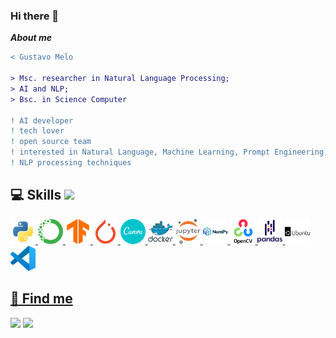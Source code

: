 ### Hi there 👋

***About me***

```diff
< Gustavo Melo

> Msc. researcher in Natural Language Processing;
> AI and NLP;
> Bsc. in Science Computer

! ‍AI developer
! tech lover 
! open source team
! interested in Natural Language, Machine Learning, Prompt Engineering, Web Development
! NLP processing techniques
```
## <h2> 💻 Skills <img src = "https://media2.giphy.com/media/QssGEmpkyEOhBCb7e1/giphy.gif?cid=ecf05e47a0n3gi1bfqntqmob8g9aid1oyj2wr3ds3mg700bl&rid=giphy.gif" width = 32px> </h2>
<a href="https://www.python.org" target="_blank" rel="noreferrer"> <img
      src="https://raw.githubusercontent.com/devicons/devicon/master/icons/python/python-original.svg" alt="python"
      width="40" height="40" /> </a> <a href="https://www.anaconda.com" target="_blank" rel="noreferrer"> <img
      src="https://github.com/devicons/devicon/blob/master/icons/anaconda/anaconda-original.svg"
      alt="react" width="40" height="40" /> </a> <a href="https://www.tensorflow.org/" target="_blank" rel="noreferrer"> <img
      src="https://github.com/devicons/devicon/blob/master/icons/tensorflow/tensorflow-original.svg" alt="sass" width="40"
      height="40" /> </a> <a href="https://pytorch.org" target="_blank" rel="noreferrer"> <img
      src="https://github.com/devicons/devicon/blob/master/icons/pytorch/pytorch-original.svg"
      alt="react" width="40" height="40" /> </a> <a href="https://www.canva.com" target="_blank" rel="noreferrer"> <img
      src="https://github.com/devicons/devicon/blob/master/icons/canva/canva-original.svg"
      alt="react" width="40" height="40" />  </a> <a href="https://www.docker.com" target="_blank" rel="noreferrer"> <img
      src="https://github.com/devicons/devicon/blob/master/icons/docker/docker-original-wordmark.svg"
      alt="react" width="40" height="40" /> </a> <a href="https://jupyter.org" target="_blank" rel="noreferrer"> <img
      src="https://github.com/devicons/devicon/blob/master/icons/jupyter/jupyter-original-wordmark.svg"
      alt="react" width="40" height="40" /> </a> <a href="https://numpy.org" target="_blank" rel="noreferrer"> <img
      src="https://github.com/devicons/devicon/blob/master/icons/numpy/numpy-original-wordmark.svg"
      alt="react" width="40" height="40" /> </a> <a href="https://opencv.org" target="_blank" rel="noreferrer"> <img
      src="https://github.com/devicons/devicon/blob/master/icons/opencv/opencv-original-wordmark.svg"
      alt="react" width="40" height="40" /> </a> <a href="https://pandas.pydata.org" target="_blank" rel="noreferrer"> <img
      src="https://github.com/devicons/devicon/blob/master/icons/pandas/pandas-original-wordmark.svg"
      alt="react" width="40" height="40" /> </a> <a href="https://ubuntu.com/download" target="_blank" rel="noreferrer"> <img
      src="https://github.com/devicons/devicon/blob/master/icons/ubuntu/ubuntu-plain-wordmark.svg"
      alt="react" width="40" height="40" />  </a> <a href="https://code.visualstudio.com" target="_blank" rel="noreferrer"> <img
      src="https://github.com/devicons/devicon/blob/master/icons/vscode/vscode-original.svg"
      alt="react" width="40" height="40" /> 


## 🔗 Find me

<a href="https://twitter.com/gustavobirdred"><img src="https://img.shields.io/badge/Twitter-1DA1F2?style=for-the-badge&logo=twitter&logoColor=white"></img></a>
<a href="https://www.linkedin.com/in/gustavo-melo-94a6a23a/"><img src="https://img.shields.io/badge/LinkedIn-0077B5?style=for-the-badge&logo=linkedin&logoColor=white"></img></a>
